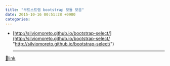 ```yaml
---
title: "부트스트랩 bootstrap 모듈 모음"
date: 2015-10-16 00:51:28 +0900
categories: 
---
```

  

- [http://silviomoreto.github.io/bootstrap-select/](http://silviomoreto.github.io/bootstrap-select/ "http://silviomoreto.github.io/bootstrap-select/")



  ***
[🔗link](http://www.mins01.com/mh/tech/read/973)